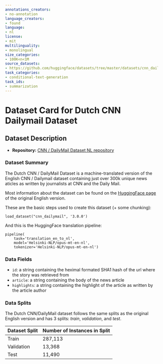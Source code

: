 ```yaml
---
annotations_creators:
- no-annotation
language_creators:
- found
language:
- nl
license:
- mit
multilinguality:
- monolingual
size_categories:
- 100K<n<1M
source_datasets:
- https://github.com/huggingface/datasets/tree/master/datasets/cnn_dailymail
task_categories:
- conditional-text-generation
task_ids:
- summarization
---
```

# Dataset Card for Dutch CNN Dailymail Dataset

## Dataset Description

- **Repository:** [CNN / DailyMail Dataset NL repository](https://huggingface.co/datasets/ml6team/cnn_dailymail_nl)

### Dataset Summary

The Dutch CNN / DailyMail Dataset is a machine-translated version of the English CNN / Dailymail dataset containing just over 300k unique news aticles as written by journalists at CNN and the Daily Mail.

Most information about the dataset can be found on the [HuggingFace page](https://huggingface.co/datasets/cnn_dailymail) of the original English version.

These are the basic steps used to create this dataset (+ some chunking):
```
load_dataset("cnn_dailymail", '3.0.0')
```
And this is the HuggingFace translation pipeline:
```
pipeline(
    task='translation_en_to_nl',
    model='Helsinki-NLP/opus-mt-en-nl',
    tokenizer='Helsinki-NLP/opus-mt-en-nl')
```

### Data Fields

- `id`: a string containing the heximal formated SHA1 hash of the url where the story was retrieved from
- `article`: a string containing the body of the news article 
- `highlights`: a string containing the highlight of the article as written by the article author

### Data Splits

The Dutch CNN/DailyMail dataset follows the same splits as the original English version and has 3 splits: _train_, _validation_, and _test_.

| Dataset Split | Number of Instances in Split                |
| ------------- | ------------------------------------------- |
| Train         | 287,113                                     |
| Validation    | 13,368                                      |
| Test          | 11,490                                      |

